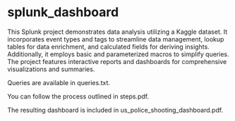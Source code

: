 # splunk_dashboard
This Splunk project demonstrates data analysis utilizing a Kaggle dataset. It incorporates event types and tags to streamline data management, lookup tables for data enrichment, and calculated fields for deriving insights. Additionally, it employs basic and parameterized macros to simplify queries. The project features interactive reports and dashboards for comprehensive visualizations and summaries.

Queries are available in queries.txt.

You can follow the process outlined in steps.pdf.

The resulting dashboard is included in us_police_shooting_dashboard.pdf.
